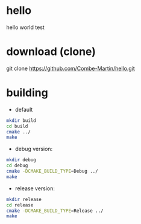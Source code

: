 hello
=====

hello world test


download (clone)
=====

git clone https://github.com/Combe-Martin/hello.git

building
=====

* default

```Bash
mkdir build
cd build
cmake ../
make 
```

* debug version: 

```Bash
mkdir debug
cd debug
cmake -DCMAKE_BUILD_TYPE=Debug ../
make
```

* release version:

```Bash
mkdir release
cd release
cmake -DCMAKE_BUILD_TYPE=Release ../
make
```
